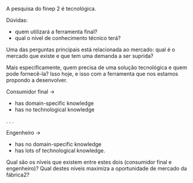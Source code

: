 A pesquisa do finep 2 é tecnológica.

Dúvidas:
- quem utilizará a ferramenta final?
- qual o nível de conhecimento técnico terá?

Uma das perguntas principais está relacionada ao mercado: qual é o mercado que existe e que tem uma demanda a ser suprida? 

Mais especificamente, quem precisa de uma solução tecnológica e quem pode fornecê-la? 
Isso hoje, e isso com a ferramenta que nos estamos propondo a desenvolver.

Consumidor final ->
- has domain-specific knowledge
- has no technological knowledge


.
.
.


Engenheiro ->
- has no domain-specific knowledge
- has lots of technological knowledge.


Qual são os níveis que existem entre estes dois (consumidor final e engenheiro)?
Qual destes níveis maximiza a oportunidade de mercado da fábrica2?